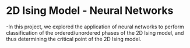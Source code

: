 # 2D Ising Model - Neural Networks
-In this project, we explored the application of neural networks to perform classification of the ordered/unordered phases of the 2D Ising model, and thus determining the critical point of the 2D Ising model.
